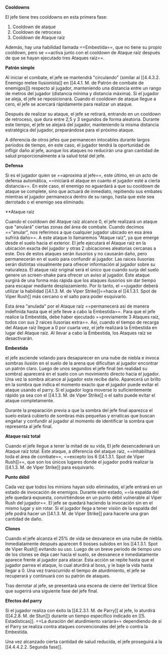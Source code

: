 
**Cooldowns**

El jefe tiene tres cooldowns en esta primera fase:

1. Cooldown de ataque
2. Cooldown de retroceso
3. Cooldown de Ataque raíz

Además, hay una habilidad llamada ==Embestida==, que no tiene su propio cooldown, pero se ==activa junto con el cooldown de Ataque raíz después de que se hayan ejecutado tres Ataques raíz==.

**Patrón simple**

Al iniciar el combate, el jefe se mantendrá "circulando" (similar al [[4.4.3.2. Enemigo melee Ilusionista]] en [[4.4.1. M. de Patrón de combate de enemigos]]) respecto al jugador, manteniendo una distancia entre un rango de metros del jugador (distancia mínima y distancia máxima). Si el jugador se aleja, el jefe se reposicionará. Cuando el cooldown de ataque llegue a cero, el jefe se acercará rápidamente para realizar un ataque. 

Después de realizar su ataque, el jefe se retirará, entrando en un cooldown de retroceso, que dura entre 2,5 y 3 segundos de forma aleatoria. Durante este tiempo, el jefe se alejará del jugador, manteniendo la misma distancia estratégica del jugador, preparándose para el próximo ataque.

A diferencia de otros jefes que permanecen intocables durante largos períodos de tiempo, en este caso, el jugador tendrá la oportunidad de infligir daño al jefe, aunque los ataques no reducirán una gran cantidad de salud proporcionalmente a la salud total del jefe.

**Defensa**

Si es el jugador quien se ==aproxima al jefe==, este último, en un acto de defensa automática, ==iniciará el ataque en cuanto el jugador esté a cierta distancia==. En este caso, el enemigo no aguardará a que su cooldown de ataque se complete, sino que actuará de inmediato, repitiendo sus embates mientras el jugador permanezca dentro de su rango, hasta que este sea derrotado o el enemigo sea eliminado.

**Ataque raíz
 
Cuando el cooldown del Ataque raíz alcance 0, el jefe realizará un ataque que "anulará" ciertas zonas del área de combate. Cuando decimos =="anular", nos referimos a que cualquier jugador ubicado en esa área sufrirá daño==. A este ataque lo llamaremos "Ataque raíz", ya que emerge desde el suelo hacia el exterior. El jefe ejecutará el Ataque raíz en la ubicación exacta del jugador y otras 2 ubicaciones aleatorias cercanas a este. Dos de estos ataques serán ilusorios y no causarán daño, pero permanecerán en el suelo para confundir al jugador. Las raices ilusorias serán distintas visualmente para ofrecer información al jugador sobre su naturaleza. El ataque raíz original será el único que cuando surja del suelo genere un screen-shake para ofrecer un aviso al jugador. Este ataque surgirá de una forma más rápida que los ataques ilusorios sin dar tiempo para escapar mediante desplazamiento. Por lo tanto, el ==jugador deberá utilizar la habilidad [[4.1.3. M. de Viper Strike]]==hacia el [[4.1.3.1. Spot de Viper Rush]] más cercano o el salto para poder esquivarlo.

Esta área "anulada" por el Ataque raíz ==permanecerá así de manera indefinida hasta que el jefe lleve a cabo la Embestida==. Para que el jefe realice la Embestida, debe haber ejecutado ==previamente 3 Ataques raíz, todos con sus 2 raices ilusorias extra==. Así, cuando el tiempo de recarga del Ataque raíz llegue a 0 por cuarta vez, el jefe realizará la Embestida en lugar del Ataque raíz. Al llevar a cabo la Embestida, los Ataques raíz se desactivarán. 


**Embestida**

el jefe asciende volando para desaparecer en una nube de niebla e invoca sombras ilusión en el suelo de la arena que dificultan al jugador encontrar un patrón claro. Luego de unos segundos el jefe final (en realidad su sombra) aparecerá en el suelo con un movimiento directo hacia el jugador. Una vez la sombra alcance al jugador este recibe daño. Aparecerá un brillo en la sombra que indica el momento exacto que el jugador puede evitar el ataque usando el parry. Si el jugador logra moverse lo suficientemente rápido ya sea con el [[4.1.3. M. de Viper Strike]] o el salto puede evitar el ataque completamente. 

Durante la preparación previa a que la sombra del jefe final aparezca el suelo estará cubierto de sombras más pequeñas y erraticas que buscan engañar y confundir al jugador al momento de identificar la sombra que representa al jefe final.


**Ataque raíz total**

Cuando el jefe llegue a tener la mitad de su vida, El jefe desencadenará un Ataque raíz total. Este ataque, a diferencia del ataque raíz, ==inhabilitará toda el área de combate==, ==excepto los 6 [[4.1.3.1. Spot de Viper Rush]]==, que son los únicos lugares donde el jugador podrá realizar la [[4.1.3. M. de Viper Strike]] para esquivarlo.

**Punto débil**

Cada vez que todos los minions hayan sido eliminados, el jefe entrará en un estado de invocación de enemigos. Durante este estado, ==la espalda del jefe quedará expuesta, convirtiéndose en un punto débil vulnerable al Viper Rush del jugador==. El jefe se quedará haciendo la invocación sin en el mismo lugar y sin rotar. Si el jugador llega a tener visión de la espalda del jefe podrá hacer un [[4.1.3. M. de Viper Strike]] para hacerle una gran cantidad de daño.


**Clones**

Cuando el jefe alcanza el 25% de vida se desvanece en una nube de niebla. Inmediatamente después aparecen 6 bosses subidos en los [[4.1.3.1. Spot de Viper Rush]] evitando su uso. Luego de un breve periodo de tiempo uno de los clones se deja caer hacia el suelo, se desvanece e inmediatamente aparece frente al jugador para atacar. Esta acción se repite hasta que el jugador parrea el ataque,  lo cual aturdirá al boss, y le baje la vida hasta llegar a 0.
Una vez transcurrido el tiempo de aturdimiento, el jefe se recuperará y continuará con su patrón de ataques.

Tras derrotar al jefe, se presentará una escena de cierre del Vertical Slice que sugerirá una siguiente fase del jefe final.

**Efectos del parry**

Si el jugador realiza con éxito la [[4.2.3.1. M. de Parry]] al jefe, lo aturdirá ([[4.2.8. M. de Stun]]) durante un tiempo específico indicado en [[5. Estadísticas]]. ==La duración del aturdimiento variará== dependiendo de si el Parry se realiza contra ataques convencionales del jefe o contra la Embestida.

Una vez alcanzado cierta cantidad de salud reducida, el jefe proseguirá a la [[4.4.4.2.2. Segunda fase]].